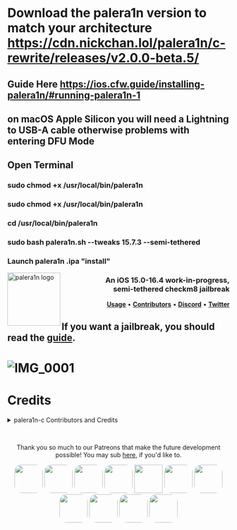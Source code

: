 # Download the palera1n version to match your architecture https://cdn.nickchan.lol/palera1n/c-rewrite/releases/v2.0.0-beta.5/
## Guide Here https://ios.cfw.guide/installing-palera1n/#running-palera1n-1
## on macOS Apple Silicon you will need a Lightning to USB-A cable otherwise problems with entering DFU Mode
## Open Terminal  
### sudo chmod +x /usr/local/bin/palera1n
### sudo chmod +x /usr/local/bin/palera1n
### cd /usr/local/bin/palera1n
### sudo bash palera1n.sh --tweaks 15.7.3 --semi-tethered
### Launch palera1n .ipa "install"


<picture>
	<source media="(prefers-color-scheme: light)" srcset="https://cdn.discordapp.com/attachments/1028398976640229380/1088049124441604136/IMG_0033.png">
	<img align="left" height="120" src="https://cdn.discordapp.com/attachments/1017854329887129611/1073858292159352862/thing.png" alt="palera1n logo" style="float: left;"/>
</picture>
<h3 align="right">An iOS 15.0-16.4 work-in-progress, <br>semi-tethered checkm8 jailbreak</h3> 

<p align="right" >
  <strong><a href="https://cdn.nickchan.lol/palera1n/c-rewrite/releases/v2.0.0-beta.4/palera1n.1.html">Usage</a></strong>
  •
  <strong><a href="https://github.com/palera1n/palera1n/graphs/contributors">Contributors</a></strong>
  •
  <strong><a href="https://dsc.gg/palera1n">Discord</a></strong>
  •
  <strong><a href="https://twitter.com/palera1n">Twitter</a></strong>
</p>
<div class="clear"></div>

## If you want a jailbreak, you should read the [guide](https://palera.in).


		
# ![IMG_0001](https://user-images.githubusercontent.com/119916323/227810806-0eba5dd9-7ec5-4170-8a16-ef37663b1034.PNG)














# Credits
<details><summary>palera1n-c Contributors and Credits</summary>
<p>

- [Nick Chan](https://github.com/asdfugil) for the rewrite
- [Nebula](https://github.com/itsnebulalol) - palera1n owner and manager
- [Mineek](https://github.com/mineek)
- [Tom](https://github.com/plooshi) for updated ploosh kpf and universal loader
- [Lakhan Lothiyi](https://github.com/llsc12) for palera1n loader app
- [checkra1n](https://github.com/checkra1n) for the base of the kpf
- [the Procursus Team](https://github.com/ProcursusTeam) for the amazing [bootstrap](https://github.com/ProcursusTeam/Procursus)
- [Évelyne](https://github.com/evelyneee) for [ElleKit](https://github.com/evelyneee/ellekit), rootless tweak injection
- [Sam Bingner](https://github.com/sbingner) for [Substitute](https://github.com/sbingner/substitute), rootful tweak injection

</details>
</p>

<br>
<p align="center">
Thank you so much to our Patreons that make the future development possible! You may sub <a href="https://patreon.com/palera1n">here</a>, if you'd like to.</br>
</p>
<p align="center">
<a href="https://github.com/samh06"><img width=64 style="border-radius: 25%;" src="https://user-images.githubusercontent.com/18669106/206333607-881d7ca1-f3bf-4e18-b620-25de0c527315.png"></img></a>
<a href="https://havoc.app"><img width=64 style="border-radius: 25%;" src="https://docs.havoc.app/img/standard_icon.png"></img></a>
<a href="https://twitter.com/yyyyyy_public"><img width=64 style="border-radius: 25%;" src="https://cdn.discordapp.com/attachments/1054239098006683688/1072587455779328040/image.png?size=400"></img></a>
<a href="https://twitter.com/0xSp00kyb0t"><img width=64 style="border-radius: 25%;" src="https://pbs.twimg.com/profile_images/1603601553226620935/1t4yD1bD_400x400.jpg"></img></a>
<a href="https://chariz.com"><img width=64 src="https://chariz.com/img/favicon.png"></img></a>
<a href="https://twitter.com/stars6220"><img width=64 style="border-radius: 25%;" src="https://pbs.twimg.com/profile_images/1621062976982728706/pWVZQ-NO_400x400.jpg"></img></a>
<a href="https://github.com/TheFunnyMan16"><img width=64 style="border-radius: 25%;" src="https://cdn.discordapp.com/attachments/1050068822473842778/1082867264807772281/IMG_3942.jpg">
<a href="https://github.com/beast9265"><img width=64 style="border-radius: 25%;" src="https://avatars.githubusercontent.com/u/79794946?v=4"></img></a>
<a href="https://twitter.com/0x7FF7"><img width=64 style="border-radius: 25%;" src="https://pbs.twimg.com/profile_images/1630818481191919618/8MWaJ1F7_400x400.jpg"></img></a>
<a href="https://sideloadly.io/"><img width=64 style="border-radius: 25%;" src="https://sideloadly.io/icon.png"></img></a>
<a href="https://blog.stevesec.com/"><img width=64 style="border-radius: 25%;"  src="https://blog.stevesec.com/img/avatar.jpg"></img></a>
</p>
